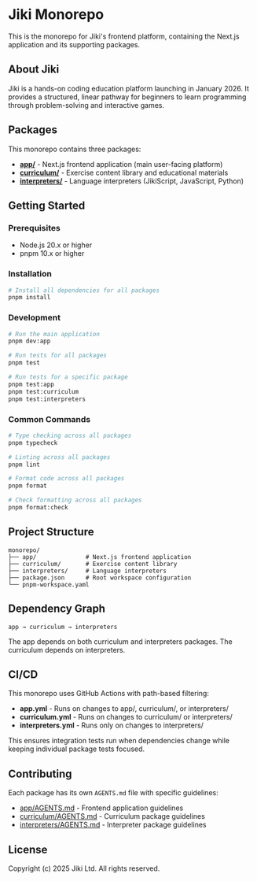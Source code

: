# Jiki Monorepo

This is the monorepo for Jiki's frontend platform, containing the Next.js application and its supporting packages.

## About Jiki

Jiki is a hands-on coding education platform launching in January 2026. It provides a structured, linear pathway for beginners to learn programming through problem-solving and interactive games.

## Packages

This monorepo contains three packages:

- **[app/](app/)** - Next.js frontend application (main user-facing platform)
- **[curriculum/](curriculum/)** - Exercise content library and educational materials
- **[interpreters/](interpreters/)** - Language interpreters (JikiScript, JavaScript, Python)

## Getting Started

### Prerequisites

- Node.js 20.x or higher
- pnpm 10.x or higher

### Installation

```bash
# Install all dependencies for all packages
pnpm install
```

### Development

```bash
# Run the main application
pnpm dev:app

# Run tests for all packages
pnpm test

# Run tests for a specific package
pnpm test:app
pnpm test:curriculum
pnpm test:interpreters
```

### Common Commands

```bash
# Type checking across all packages
pnpm typecheck

# Linting across all packages
pnpm lint

# Format code across all packages
pnpm format

# Check formatting across all packages
pnpm format:check
```

## Project Structure

```
monorepo/
├── app/              # Next.js frontend application
├── curriculum/       # Exercise content library
├── interpreters/     # Language interpreters
├── package.json      # Root workspace configuration
└── pnpm-workspace.yaml
```

## Dependency Graph

```
app → curriculum → interpreters
```

The app depends on both curriculum and interpreters packages. The curriculum depends on interpreters.

## CI/CD

This monorepo uses GitHub Actions with path-based filtering:

- **app.yml** - Runs on changes to app/, curriculum/, or interpreters/
- **curriculum.yml** - Runs on changes to curriculum/ or interpreters/
- **interpreters.yml** - Runs only on changes to interpreters/

This ensures integration tests run when dependencies change while keeping individual package tests focused.

## Contributing

Each package has its own `AGENTS.md` file with specific guidelines:

- [app/AGENTS.md](app/AGENTS.md) - Frontend application guidelines
- [curriculum/AGENTS.md](curriculum/AGENTS.md) - Curriculum package guidelines
- [interpreters/AGENTS.md](interpreters/AGENTS.md) - Interpreter package guidelines

## License

Copyright (c) 2025 Jiki Ltd. All rights reserved.

